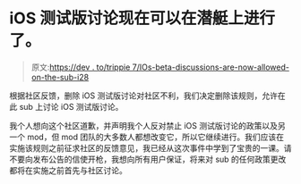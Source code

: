 # iOS 测试版讨论现在可以在潜艇上进行了。

> 原文:[https://dev . to/trippie 7/IOs-beta-discussions-are-now-allowed-on-the-sub-i28](https://dev.to/trippie7/ios-beta-discussions-are-now-allowed-on-the-sub-i28)

根据社区反馈，删除 iOS 测试版讨论对社区不利，我们决定删除该规则，允许在此 sub 上讨论 iOS 测试版讨论。

我个人想向这个社区道歉，并声明我个人反对禁止 iOS 测试版讨论的政策以及另一个 mod，但 mod 团队的大多数人都想改变它，所以它继续进行。我们应该在实施该规则之前征求社区的反馈意见，我已经从这次事件中学到了宝贵的一课。请不要向发布公告的信使开枪，我想向所有用户保证，将来对 sub 的任何政策更改都将在实施之前首先与社区讨论。